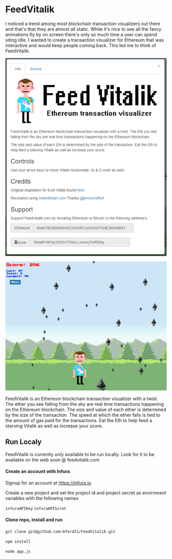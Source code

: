 # FeedVitalik
I noticed a trend among most blockchain transaction visualizers out there and that's that they are almost all static. While it's nice to see all the fancy animations fly by on screen there's only so much time a user can spend siting idle. I wanted to create a transaction visualizer for Ethereum that was interactive and would keep people coming back. This led me to think of FeedVitalik.

![alt text](https://github.com/bford21/FeedVitalik/blob/master/menu.PNG)

![alt text](https://github.com/bford21/FeedVitalik/blob/master/screenshot.PNG)

FeedVitalik is an Ethereum blockchain transaction visualizer with a twist. The ether you see falling from the sky are real time transactions happening on the Ethereum blockchain. The size and value of each ether is determined by the size of the transaction. The speed at which the ether falls is tied to the amount of gas paid for the transactions. Eat the Eth to help feed a starving Vitalik as well as increase your score.

## Run Localy

FeedVitalik is currently only available to be run locally. Look for it to be available on the web soon @ feedvitalik.com

#### Create an account with Infura

Signup for an account at https://infura.io

Create a new project and set the project id and project secret as envirnment variables with the following names

`infuraAPIKey` 
`infuraAPIScret`

#### Clone repo, install and run

`git clone git@github.com:bford21/FeedVitalik.git`

`npm install`

`node app.js`
